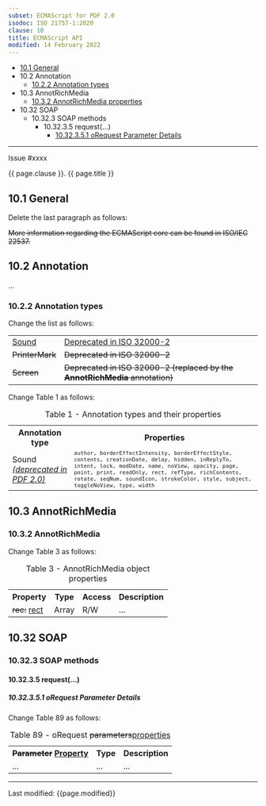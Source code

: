 ```yaml
---
subset: ECMAScript for PDF 2.0
isodoc: ISO 21757-1:2020
clause: 10
title: ECMAScript API
modified: 14 February 2022
---
```


<ul>
    <li><a href="#H10.1">10.1 General</a>
    </li>
    <li>10.2 Annotation
      <ul>
        <li><a href="#H10.2.2">10.2.2 Annotation types</a>
        </li>
      </ul>
    </li>
    <li>10.3 AnnotRichMedia
      <ul>
        <li><a href="#H10.3.2">10.3.2 AnnotRichMedia properties</a>
        </li>
      </ul>
    </li>
    <li>10.32 SOAP
      <ul>
        <li>10.32.3 SOAP methods
          <ul>
            <li>10.32.3.5 request(...)
              <ul>
                <li><a href="#H10.32.3.5.1">10.32.3.5.1 oRequest Parameter Details</a>
                </li>
              </ul>
            </li>
          </ul>
        </li>
      </ul>
    </li>
</ul>
<hr>

<link rel="stylesheet" href="../assets/iso-style.css">
<div class="isostyle">
<div class="fixedpopup" id="issuelink">
	Issue #xxxx
</div>


<p class="fake-h1">{{ page.clause }}. {{ page.title }}</p>

<h2 id="H10.1">10.1 General</h2>

<p class="location">Delete the last paragraph as follows:</p>

<p>
<del onMouseEnter="mouseEnter(this)" data-issue="70" data-iso="approved">More information regarding the ECMAScript core can be found in ISO/IEC 22537.</del>
</p>

<h2 id="H10.2">10.2 Annotation</h2>

<p>...</p>

<h3 id="H10.2.2">10.2.2 Annotation types</h3>

<p class="location">Change the list as follows:</p>

<table style="border: none;">
<tr style="border: none;">
    <td style="border: none;"><ins onMouseEnter="mouseEnter(this)" data-issue="82" data-iso="approved">Sound</ins></td>
    <td style="border: none;"><ins onMouseEnter="mouseEnter(this)" data-issue="82" data-iso="approved">Deprecated in ISO 32000-2</ins></td>
</tr>
<tr style="border: none;">
    <td style="border: none;"><del onMouseEnter="mouseEnter(this)" data-issue="82" data-iso="approved">PrinterMark</del></td>
    <td style="border: none;"><del onMouseEnter="mouseEnter(this)" data-issue="82" data-iso="approved">Deprecated in ISO 32000-2</del></td>
</tr>
<tr style="border: none;">
    <td style="border: none;"><del onMouseEnter="mouseEnter(this)" data-issue="82" data-iso="approved">Screen</del></td>
    <td style="border: none;"><del onMouseEnter="mouseEnter(this)" data-issue="82" data-iso="approved">Deprecated in ISO 32000-2 (replaced by the <b>AnnotRichMedia</b> annotation)</del></td>
</tr>
</table>

<p class="location">Change Table 1 as follows:</p>

<table>
  <caption id="Table1">Table 1 - Annotation types and their properties</caption>
  <tr>
    <th>Annotation type</th>
    <th>Properties</th>
  </tr>
  <tr>
    <td>Sound <ins onMouseEnter="mouseEnter(this)" data-issue="82" data-iso="approved"><i>(deprecated in PDF 2.0)</i></ins></td>
    <td style="font-family: monospace; font-size: smaller;">author, borderEffectIntensity, borderEffectStyle, contents, creationDate, delay, hidden, inReplyTo, intent, lock, modDate, name, noView, opacity, page, point, print, readOnly, rect, refType, richContents, rotate, seqNum, soundIcon, strokeColor, style, subject, toggleNoView, type, width</td>
  </tr>
</table>

<h2 id="H10.3">10.3 AnnotRichMedia</h2>

<h3 id="H10.3.2">10.3.2 AnnotRichMedia</h3>

<p class="location">Change Table 3 as follows:</p>

<table>
  <caption id="Table3">Table 3 - AnnotRichMedia object properties</caption>
  <tr>
    <th>Property</th>
    <th>Type</th>
    <th>Access</th>
    <th>Description</th>
  </tr>
  <tr>
    <td>
      <del onMouseEnter="mouseEnter(this)" data-issue="266" data-iso="submitted">rec:</del>
      <ins onMouseEnter="mouseEnter(this)" data-issue="266" data-iso="submitted">rect</ins>
    </td>
    <td>Array</td>
    <td>R/W</td>
    <td>...</td>
  </tr>
</table>

<h2 id="H10.32">10.32 SOAP</h2>

<h3 id="H10.32.3">10.32.3 SOAP methods</h3>

<h4 id="H10.32.3.5">10.32.3.5 request(...)</h4>

<h5 id="H10.32.3.5.1">10.32.3.5.1 oRequest Parameter Details</h5>

<p class="location">Change Table 89 as follows:</p>

<table>
  <caption id="Table89">Table 89 - oRequest <del onMouseEnter="mouseEnter(this)" data-issue="268" data-iso="submitted">parameters</del><ins onMouseEnter="mouseEnter(this)" data-issue="268" data-iso="submitted">properties</ins></caption>
  <tr>
    <th>
    <del onMouseEnter="mouseEnter(this)" data-issue="268" data-iso="submitted">Parameter</del>
    <ins onMouseEnter="mouseEnter(this)" data-issue="268" data-iso="submitted">Property</ins>
    </th>
    <th>Type</th>
    <th>Description</th>
  </tr>
  <tr>
    <td>...</td>
    <td>...</td>
    <td>...</td>
  </tr>
</table>

</div>


<hr>
<p class="footnote">Last modified: {{page.modified}}</p>
